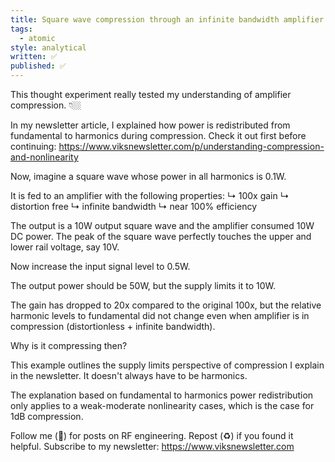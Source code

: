 ```yaml
---
title: Square wave compression through an infinite bandwidth amplifier
tags:
  - atomic
style: analytical
written: ✅
published: ✅
---
```

This thought experiment really tested my understanding of amplifier compression. 👇🏼

In my newsletter article, I explained how power is redistributed from fundamental to harmonics during compression. Check it out first before continuing: https://www.viksnewsletter.com/p/understanding-compression-and-nonlinearity

Now, imagine a square wave whose power in all harmonics is 0.1W.

It is fed to an amplifier with the following properties:
↳ 100x gain
↳ distortion free
↳ infinite bandwidth
↳ near 100% efficiency

The output is a 10W output square wave and the amplifier consumed 10W DC power. The peak of the square wave perfectly touches the upper and lower rail voltage, say 10V.

Now increase the input signal level to 0.5W.

The output power should be 50W, but the supply limits it to 10W.

The gain has dropped to 20x compared to the original 100x, but the relative harmonic levels to fundamental did not change even when amplifier is in compression (distortionless + infinite bandwidth).

Why is it compressing then?

This example outlines the supply limits perspective of compression I explain in the newsletter. It doesn't always have to be harmonics.

The explanation based on fundamental to harmonics power redistribution only applies to a weak-moderate nonlinearity cases, which is the case for 1dB compression.

Follow me (🔔) for posts on RF engineering.
Repost (♻️) if you found it helpful.
Subscribe to my newsletter: https://www.viksnewsletter.com
